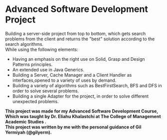 # Advanced Software Development Project

Building a server-side project from top to bottom, which gets search problems from the client and returns the "best" solution according to the search algorithms.<br />
While using the following elements:

  - Having an emphasis on the right use on Solid, Grasp and Design Patterns principles.
  - An extended use in Java Generics.
  - Building a Server, Cache Manager and a Client Handler as interfaces,opened to a variety of uses by demand.
  - Building a variety of algorithms such as BestFirstSearch, BFS and DFS in order to solve several problems.
  - Building a single Adapter for the project, in order to solve different unexpected problems.


**This project was made for my Advanced Software Development Course, Which was taught by Dr. Eliahu Khalastchi at The College of Management Academic Studies .<br />
This project was written by me with the personal guidance of Gil Yermiyah (@gilyerm).**

